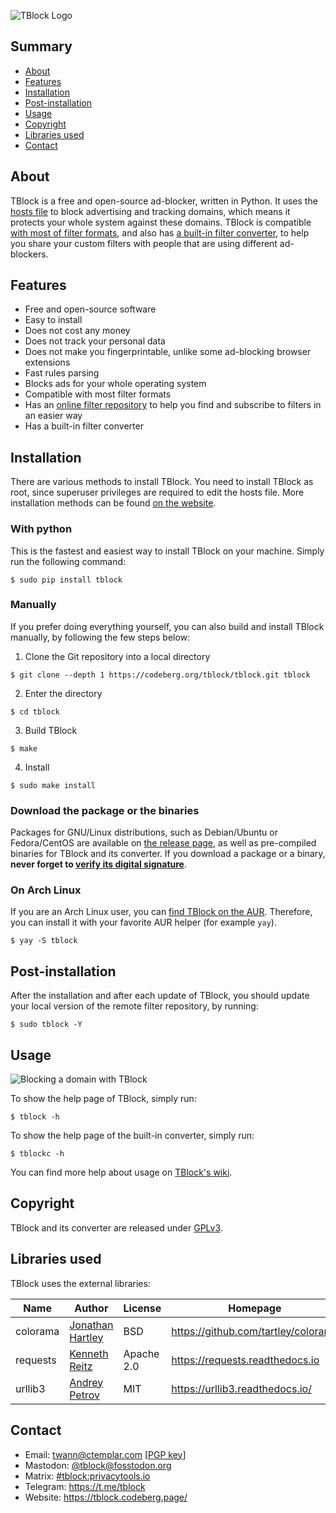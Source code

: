 ![TBlock Logo](https://codeberg.org/tblock/tblock/raw/branch/main/assets/banner.png)

## Summary

- [About](#about)
- [Features](#features)
- [Installation](#installation)
- [Post-installation](#post-installation)
- [Usage](#usage)
- [Copyright](#copyright)
- [Libraries used](#libraries-used)
- [Contact](#contact)

## About

TBlock is a free and open-source ad-blocker, written in Python. It uses the [hosts file](https://tblock.codeberg.page/faq/#hosts-file) to block advertising and tracking domains, which means it protects your whole system against these domains. TBlock is compatible [with most of filter formats](docs/FILTER_SYNTAX_SUPPORTED.md), and also has [a built-in filter converter](https://tblock.codeberg.page/wiki/usage/converter/), to help you share your custom filters with people that are using different ad-blockers. 

## Features

+ Free and open-source software
+ Easy to install
+ Does not cost any money
+ Does not track your personal data
+ Does not make you fingerprintable, unlike some ad-blocking browser extensions
+ Fast rules parsing
+ Blocks ads for your whole operating system
+ Compatible with most filter formats
+ Has an [online filter repository](https://tblock.codeberg.page/wiki/filters/remote-repository) to help you find and subscribe to filters in an easier way
+ Has a built-in filter converter

## Installation

There are various methods to install TBlock. You need to install TBlock as root, since superuser privileges are required to edit the hosts file. More installation methods can be found [on the website](https://tblock.codeberg.page/install/).

### With python

This is the fastest and easiest way to install TBlock on your machine. Simply run the following command:
```shell
$ sudo pip install tblock
```

### Manually

If you prefer doing everything yourself, you can also build and install TBlock manually, by following the few steps below:

1. Clone the Git repository into a local directory
```shell
$ git clone --depth 1 https://codeberg.org/tblock/tblock.git tblock
```
2. Enter the directory
```shell
$ cd tblock
```
3. Build TBlock
```shell
$ make
```
4. Install
```shell
$ sudo make install
```

### Download the package or the binaries

Packages for GNU/Linux distributions, such as Debian/Ubuntu or Fedora/CentOS are available on [the release page](https://codeberg.org/tblock/tblock/releases), as well as pre-compiled binaries for TBlock and its converter. If you download a package or a binary, **never forget to [verify its digital signature](https://tblock.codeberg.page/faq/#verify)**.


### On Arch Linux

If you are an Arch Linux user, you can [find TBlock on the AUR](https://aur.archlinux.org/packages/tblock). Therefore, you can install it with your favorite AUR helper (for example `yay`).
```shell
$ yay -S tblock
```

## Post-installation

After the installation and after each update of TBlock, you should update your local version of the remote filter repository, by running:
```shell
$ sudo tblock -Y
```

## Usage

![Blocking a domain with TBlock](https://codeberg.org/tblock/tblock/raw/branch/main/assets/usage-block.gif)

To show the help page of TBlock, simply run:
```shell
$ tblock -h
```
To show the help page of the built-in converter, simply run:
```shell
$ tblockc -h
```

You can find more help about usage on [TBlock's wiki](https://tblock.codeberg.page/wiki/usage/).

## Copyright

TBlock and its converter are released under [GPLv3](LICENSE).

## Libraries used

TBlock uses the external libraries:

| Name | Author | License | Homepage |
| --- | --- | --- | --- |
| colorama | [Jonathan Hartley](mailto:tartley@tartley.com) | BSD | https://github.com/tartley/colorama |
| requests | [Kenneth Reitz](mailto:me@kennethreitz.org) | Apache 2.0 | https://requests.readthedocs.io |
| urllib3 | [Andrey Petrov](mailto:andrey.petrov@shazow.net) | MIT | https://urllib3.readthedocs.io/ |

## Contact

- Email: twann@ctemplar.com [[PGP key](https://tblock.codeberg.page/uploads/keys/twann.asc)]
- Mastodon: [@tblock@fosstodon.org](https://fosstodon.org/@tblock)
- Matrix: [#tblock:privacytools.io](https://matrix.to/#/#tblock:privacytools.io)
- Telegram: https://t.me/tblock
- Website: https://tblock.codeberg.page/
